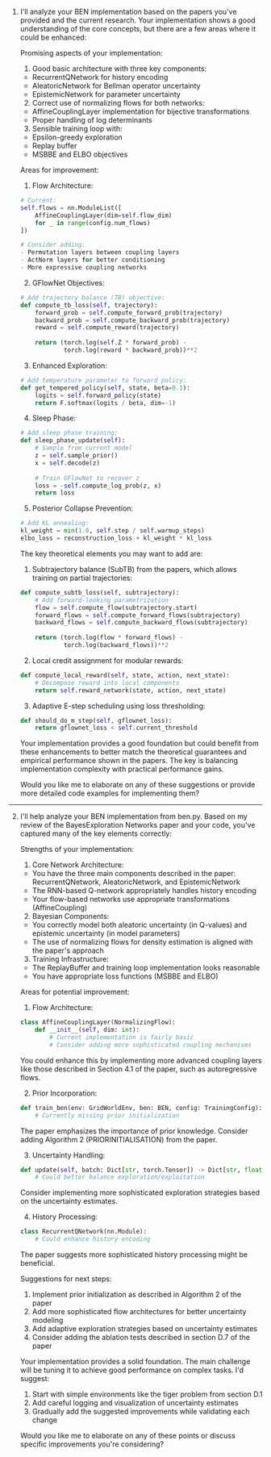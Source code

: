 1. I'll analyze your BEN implementation based on the papers you've provided and the current research. Your implementation shows a good understanding of the core concepts, but there are a few areas where it could be enhanced:

    Promising aspects of your implementation:

    1. Good basic architecture with three key components:
    - RecurrentQNetwork for history encoding 
    - AleatoricNetwork for Bellman operator uncertainty
    - EpistemicNetwork for parameter uncertainty

    2. Correct use of normalizing flows for both networks:
    - AffineCouplingLayer implementation for bijective transformations
    - Proper handling of log determinants

    3. Sensible training loop with:
    - Epsilon-greedy exploration
    - Replay buffer
    - MSBBE and ELBO objectives

    Areas for improvement:

    1. Flow Architecture:
    ```python
    # Current:
    self.flows = nn.ModuleList([
        AffineCouplingLayer(dim=self.flow_dim)
        for _ in range(config.num_flows)
    ])

    # Consider adding:
    - Permutation layers between coupling layers
    - ActNorm layers for better conditioning
    - More expressive coupling networks
    ```

    2. GFlowNet Objectives:
    ```python
    # Add trajectory balance (TB) objective:
    def compute_tb_loss(self, trajectory):
        forward_prob = self.compute_forward_prob(trajectory)
        backward_prob = self.compute_backward_prob(trajectory) 
        reward = self.compute_reward(trajectory)
        
        return (torch.log(self.Z * forward_prob) - 
                torch.log(reward * backward_prob))**2
    ```

    3. Enhanced Exploration:
    ```python
    # Add temperature parameter to forward policy:
    def get_tempered_policy(self, state, beta=0.1):
        logits = self.forward_policy(state)
        return F.softmax(logits / beta, dim=-1)
    ```

    4. Sleep Phase:
    ```python
    # Add sleep phase training:
    def sleep_phase_update(self):
        # Sample from current model
        z = self.sample_prior()
        x = self.decode(z)
        
        # Train GFlowNet to recover z
        loss = -self.compute_log_prob(z, x)
        return loss
    ```

    5. Posterior Collapse Prevention:
    ```python
    # Add KL annealing:
    kl_weight = min(1.0, self.step / self.warmup_steps)
    elbo_loss = reconstruction_loss + kl_weight * kl_loss
    ```

    The key theoretical elements you may want to add are:

    1. Subtrajectory balance (SubTB) from the papers, which allows training on partial trajectories:
    ```python
    def compute_subtb_loss(self, subtrajectory):
        # Add forward-looking parametrization
        flow = self.compute_flow(subtrajectory.start)
        forward_flows = self.compute_forward_flows(subtrajectory)
        backward_flows = self.compute_backward_flows(subtrajectory)
        
        return (torch.log(flow * forward_flows) - 
                torch.log(backward_flows))**2
    ```

    2. Local credit assignment for modular rewards:
    ```python
    def compute_local_reward(self, state, action, next_state):
        # Decompose reward into local components
        return self.reward_network(state, action, next_state)
    ```

    3. Adaptive E-step scheduling using loss thresholding:
    ```python
    def should_do_m_step(self, gflownet_loss):
        return gflownet_loss < self.current_threshold
    ```

    Your implementation provides a good foundation but could benefit from these enhancements to better match the theoretical guarantees and empirical performance shown in the papers. The key is balancing implementation complexity with practical performance gains.

    Would you like me to elaborate on any of these suggestions or provide more detailed code examples for implementing them?

-------------------------------------------------

2. I'll help analyze your BEN implementation from ben.py. Based on my review of the BayesExploration Networks paper and your code, you've captured many of the key elements correctly:

    Strengths of your implementation:

    1. Core Network Architecture:
    - You have the three main components described in the paper: RecurrentQNetwork, AleatoricNetwork, and EpistemicNetwork
    - The RNN-based Q-network appropriately handles history encoding
    - Your flow-based networks use appropriate transformations (AffineCoupling)

    2. Bayesian Components:
    - You correctly model both aleatoric uncertainty (in Q-values) and epistemic uncertainty (in model parameters)
    - The use of normalizing flows for density estimation is aligned with the paper's approach

    3. Training Infrastructure:
    - The ReplayBuffer and training loop implementation looks reasonable
    - You have appropriate loss functions (MSBBE and ELBO)

    Areas for potential improvement:

    1. Flow Architecture:
    ```python
    class AffineCouplingLayer(NormalizingFlow):
        def __init__(self, dim: int):
            # Current implementation is fairly basic
            # Consider adding more sophisticated coupling mechanisms
    ```
    You could enhance this by implementing more advanced coupling layers like those described in Section 4.1 of the paper, such as autoregressive flows.

    2. Prior Incorporation:
    ```python
    def train_ben(env: GridWorldEnv, ben: BEN, config: TrainingConfig):
        # Currently missing prior initialization
    ```
    The paper emphasizes the importance of prior knowledge. Consider adding Algorithm 2 (PRIORINITIALISATION) from the paper.

    3. Uncertainty Handling:
    ```python
    def update(self, batch: Dict[str, torch.Tensor]) -> Dict[str, float]:
        # Could better balance exploration/exploitation
    ```
    Consider implementing more sophisticated exploration strategies based on the uncertainty estimates.

    4. History Processing:
    ```python
    class RecurrentQNetwork(nn.Module):
        # Could enhance history encoding
    ```
    The paper suggests more sophisticated history processing might be beneficial.

    Suggestions for next steps:

    1. Implement prior initialization as described in Algorithm 2 of the paper
    2. Add more sophisticated flow architectures for better uncertainty modeling 
    3. Add adaptive exploration strategies based on uncertainty estimates
    4. Consider adding the ablation tests described in section D.7 of the paper

    Your implementation provides a solid foundation. The main challenge will be tuning it to achieve good performance on complex tasks. I'd suggest:

    1. Start with simple environments like the tiger problem from section D.1
    2. Add careful logging and visualization of uncertainty estimates
    3. Gradually add the suggested improvements while validating each change

    Would you like me to elaborate on any of these points or discuss specific improvements you're considering?
